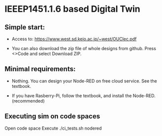# IEEEP1451.1.6 based Digital Twin

## Simple start:

- Access to:
https://www.west.sd.keio.ac.jp/~west/OUClec.pdf

- You can also download the zip file of whole designs from github.
Press <>Code and select Download ZIP.


## Minimal requirements:

- Nothing. You can design your Node-RED on free cloud service. See the textbook.

- If you have Rasberry-Pi, follow the textbook, and install the Node-RED. (recommended)

## Executing sim on code spaces
Open code space
Execute ./ci_tests.sh nodered
